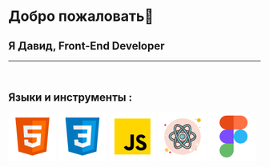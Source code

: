 # Добро пожаловать👋 

## Я Давид, Front-End Developer

<hr>
<br>

## Языки и инструменты :

<img src='img/html.svg'>
<img src='img/css.svg'>
<img src='img/js.svg'>
<img src='img/react.svg'>
<img src='img/figma.svg'>




